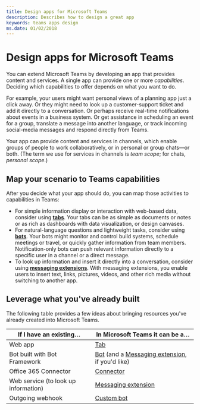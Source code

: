 ```yaml
---
title: Design apps for Microsoft Teams
description: Describes how to design a great app
keywords: teams apps design
ms.date: 01/02/2018
---
```

# Design apps for Microsoft Teams

You can extend Microsoft Teams by developing an app that provides content and services. A single app can provide one or more *capabilities*. Deciding which capabilities to offer depends on what you want to do.

For example, your users might want personal views of a planning app just a click away. Or they might need to look up a customer-support ticket and add it directly to a conversation. Or perhaps receive real-time notifications about events in a business system. Or get assistance in scheduling an event for a group, translate a message into another language, or track incoming social-media messages and respond directly from Teams.

Your app can provide content and services in channels, which enable groups of people to work collaboratively, or in personal or group chats&mdash;or both. (The term we use for services in channels is *team scope*; for chats, *personal scope*.)

## Map your scenario to Teams capabilities

After you decide what your app should do, you can map those activities to capabilities in Teams:

*  For simple information display or interaction with web-based data, consider using [**tabs**](~/concepts/tabs/tabs-overview). Your tabs can be as simple as documents or notes or as rich as dashboards with data visualization, or design canvases.
*  For natural-language questions and lightweight tasks, consider using [**bots**](~/concepts/bots/bots-overview). Your bots might monitor and control build systems, schedule meetings or travel, or quickly gather information from team members. Notification-only bots can push relevant information directly to a specific user in a channel or a direct message.
*  To look up information and insert it directly into a conversation, consider using [**messaging extensions**](~/concepts/compose-extensions). With messaging extensions, you enable users to insert text, links, pictures, videos, and other rich media without switching to another app.

## Leverage what you've already built

The following table provides a few ideas about bringing resources you've already created into Microsoft Teams.

| If I have an existing&hellip; | In Microsoft Teams it can be a&hellip; |
| --- | --- |
| Web app | [Tab](~/concepts/tabs/tabs-overview) |
| Bot built with Bot Framework | [Bot](~/concepts/bots/bots-overview) (and a [Messaging extension](~/concepts/compose-extensions), if you'd like)
| Office 365 Connector | [Connector](~/concepts/connectors/connectors) |
| Web service (to look up information) | [Messaging extension](~/concepts/compose-extensions) |
| Outgoing webhook | [Custom bot](~/concepts/custom-bot) |
